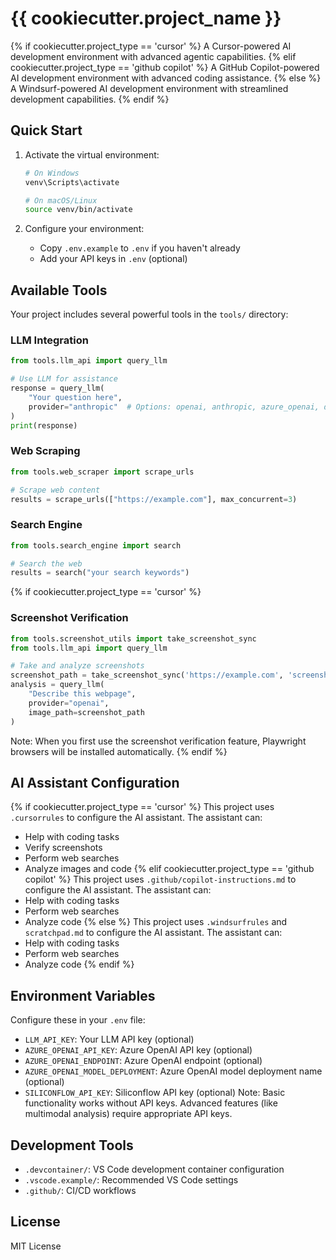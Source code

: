 # {{ cookiecutter.project_name }}

{% if cookiecutter.project_type == 'cursor' %}
A Cursor-powered AI development environment with advanced agentic capabilities.
{% elif cookiecutter.project_type == 'github copilot' %}
A GitHub Copilot-powered AI development environment with advanced coding assistance.
{% else %}
A Windsurf-powered AI development environment with streamlined development capabilities.
{% endif %}

## Quick Start

1. Activate the virtual environment:
   ```bash
   # On Windows
   venv\Scripts\activate
   
   # On macOS/Linux
   source venv/bin/activate
   ```

2. Configure your environment:
   - Copy `.env.example` to `.env` if you haven't already
   - Add your API keys in `.env` (optional)

## Available Tools

Your project includes several powerful tools in the `tools/` directory:

### LLM Integration
```python
from tools.llm_api import query_llm

# Use LLM for assistance
response = query_llm(
    "Your question here",
    provider="anthropic"  # Options: openai, anthropic, azure_openai, deepseek, gemini
)
print(response)
```

### Web Scraping
```python
from tools.web_scraper import scrape_urls

# Scrape web content
results = scrape_urls(["https://example.com"], max_concurrent=3)
```

### Search Engine
```python
from tools.search_engine import search

# Search the web
results = search("your search keywords")
```

{% if cookiecutter.project_type == 'cursor' %}
### Screenshot Verification
```python
from tools.screenshot_utils import take_screenshot_sync
from tools.llm_api import query_llm

# Take and analyze screenshots
screenshot_path = take_screenshot_sync('https://example.com', 'screenshot.png')
analysis = query_llm(
    "Describe this webpage",
    provider="openai",
    image_path=screenshot_path
)
```

Note: When you first use the screenshot verification feature, Playwright browsers will be installed automatically.
{% endif %}

## AI Assistant Configuration

{% if cookiecutter.project_type == 'cursor' %}
This project uses `.cursorrules` to configure the AI assistant. The assistant can:
- Help with coding tasks
- Verify screenshots
- Perform web searches
- Analyze images and code
{% elif cookiecutter.project_type == 'github copilot' %}
This project uses `.github/copilot-instructions.md` to configure the AI assistant. The assistant can:
- Help with coding tasks
- Perform web searches
- Analyze code
{% else %}
This project uses `.windsurfrules` and `scratchpad.md` to configure the AI assistant. The assistant can:
- Help with coding tasks
- Perform web searches
- Analyze code
{% endif %}

## Environment Variables

Configure these in your `.env` file:

- `LLM_API_KEY`: Your LLM API key (optional)
- `AZURE_OPENAI_API_KEY`: Azure OpenAI API key (optional)
- `AZURE_OPENAI_ENDPOINT`: Azure OpenAI endpoint (optional)
- `AZURE_OPENAI_MODEL_DEPLOYMENT`: Azure OpenAI model deployment name (optional)
- `SILICONFLOW_API_KEY`: Siliconflow API key (optional)
Note: Basic functionality works without API keys. Advanced features (like multimodal analysis) require appropriate API keys.

## Development Tools

- `.devcontainer/`: VS Code development container configuration
- `.vscode.example/`: Recommended VS Code settings
- `.github/`: CI/CD workflows

## License

MIT License